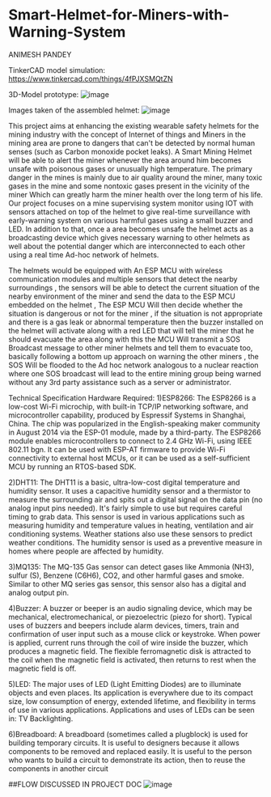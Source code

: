 # Smart-Helmet-for-Miners-with-Warning-System

ANIMESH PANDEY 

TinkerCAD model simulation: https://www.tinkercad.com/things/4fPJXSMQtZN

3D-Model prototype: ![image](https://github.com/underdog-7k7/Smart-Helmet-for-Miners-with-Warning-System/assets/110458390/d1f90fe8-9e15-42fb-8a3d-b8472dd09b1d)

Images taken of the assembled helmet:
![image](https://github.com/underdog-7k7/Smart-Helmet-for-Miners-with-Warning-System/assets/110458390/a356be60-2435-426b-99a0-34899ad7a556)


This project aims at enhancing the existing wearable safety helmets for the mining industry with the concept of Internet of things and Miners in the mining area are prone to dangers that can't be detected by normal human senses (such as Carbon monoxide pocket leaks). A Smart Mining Helmet will be able to alert the miner whenever the area around him becomes unsafe with poisonous gases or unusually high temperature. The primary danger in the mines is mainly due to air quality around the miner, many toxic gases in the mine and some nontoxic gases present in the vicinity of the miner Which can greatly harm the miner health over the long term of his life. Our project focuses on a mine supervising system monitor using IOT with sensors attached on top of the helmet to give real-time surveillance with early-warning system on various harmful gases using a small buzzer and LED. In addition to that, once a area becomes unsafe the helmet acts as a broadcasting device which gives necessary warning to other helmets as well about the potential danger which are interconnected to each other using a real time Ad-hoc network of helmets.

The helmets would be equipped with An ESP MCU with wireless communication modules and multiple sensors that detect the nearby surroundings , the sensors will be able to detect the current situation of the nearby environment of the miner and send the data to the ESP MCU embedded on the helmet , The ESP MCU Will then decide whether the situation is dangerous or not for the miner , if the situation is not appropriate and there is a gas leak or abnormal temperature then the buzzer installed on the helmet will activate along with a red LED that will tell the miner that he should evacuate the area along with this the MCU Will transmit a SOS Broadcast message to other miner helmets and tell them to evacuate too, basically following a bottom up approach on warning the other miners , the SOS Will be flooded to the Ad hoc network analogous to a nuclear reaction where one SOS broadcast will lead to the entire mining group being warned without any 3rd party assistance such as a server or administrator. 

Technical Specification
Hardware Required:
1)ESP8266: The ESP8266 is a low-cost Wi-Fi microchip, with built-in TCP/IP networking software, and microcontroller capability, produced by Espressif Systems in Shanghai, China. The chip was popularized in the English-speaking maker community in August 2014 via the ESP-01 module, made by a third-party.
The ESP8266 module enables microcontrollers to connect to 2.4 GHz Wi-Fi, using IEEE 802.11 bgn. It can be used with ESP-AT firmware to provide Wi-Fi connectivity to external host MCUs, or it can be used as a self-sufficient MCU by running an RTOS-based SDK.
 
2)DHT11: The DHT11 is a basic, ultra-low-cost digital temperature and humidity sensor. It uses a capacitive humidity sensor and a thermistor to measure the surrounding air and spits out a digital signal on the data pin (no analog input pins needed). It's fairly simple to use but requires careful timing to grab data.
This sensor is used in various applications such as measuring humidity and temperature values in heating, ventilation and air conditioning systems. Weather stations also use these sensors to predict weather conditions. The humidity sensor is used as a preventive measure in homes where people are affected by humidity.
 
3)MQ135: The MQ-135 Gas sensor can detect gases like Ammonia (NH3), sulfur (S), Benzene (C6H6), CO2, and other harmful gases and smoke. Similar to other MQ series gas sensor, this sensor also has a digital and analog output pin.
 
4)Buzzer: A buzzer or beeper is an audio signaling device, which may be mechanical, electromechanical, or piezoelectric (piezo for short). Typical uses of buzzers and beepers include alarm devices, timers, train and confirmation of user input such as a mouse click or keystroke.
 When power is applied, current runs through the coil of wire inside the buzzer, which produces a magnetic field. The flexible ferromagnetic disk is attracted to the coil when the magnetic field is activated, then returns to rest when the magnetic field is off.
 
5)LED: The major uses of LED (Light Emitting Diodes) are to illuminate objects and even places. Its application is everywhere due to its compact size, low consumption of energy, extended lifetime, and flexibility in terms of use in various applications. Applications and uses of LEDs can be seen in: TV Backlighting.
 

6)Breadboard: A breadboard (sometimes called a plugblock) is used for building temporary circuits. It is useful to designers because it allows components to be removed and replaced easily. It is useful to the person who wants to build a circuit to demonstrate its action, then to reuse the components in another circuit


##FLOW DISCUSSED IN PROJECT DOC
![image](https://user-images.githubusercontent.com/110458390/202319510-fe8f112f-788e-49c3-9353-4107f857ab27.png)
